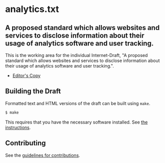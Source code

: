 # analytics.txt

## A proposed standard which allows websites and services to disclose information about their usage of analytics software and user tracking.

This is the working area for the individual Internet-Draft, "A proposed standard which allows websites and services to disclose information about their usage of analytics software and user tracking.".

* [Editor's Copy](https://offen.github.io/analyticstxt/#go.draft-offen-analyticstxt.html)

## Building the Draft

Formatted text and HTML versions of the draft can be built using `make`.

```sh
$ make
```

This requires that you have the necessary software installed.  See
[the instructions](https://github.com/martinthomson/i-d-template/blob/master/doc/SETUP.md).


## Contributing

See the
[guidelines for contributions](https://github.com/offen/analyticstxt/blob/main/CONTRIBUTING.md).
